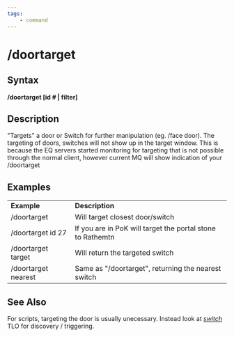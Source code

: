 ```yaml
---
tags:
    - command
---
```

# /doortarget

## Syntax

**/doortarget [id \# \| filter]**

## Description

"Targets" a door or Switch for further manipulation (eg. /face door). The targeting of doors, switches will not show up in the target window. This is because the EQ servers started monitoring for targeting that is not possible through the normal client, however current MQ will show indication of your /doortarget

## Examples

|  |  |
| :--- | :--- |
| **Example** | **Description** |
| /doortarget | Will target closest door/switch |
| /doortarget id 27 | If you are in PoK will target the portal stone to Rathemtn |
| /doortarget target | Will return the targeted switch |
| /doortarget nearest | Same as "/doortarget", returning the nearest switch |

## See Also

For scripts, targeting the door is usually unecessary.  Instead look at [_switch_](../data-types/datatype-switch.md) TLO for discovery / triggering.
